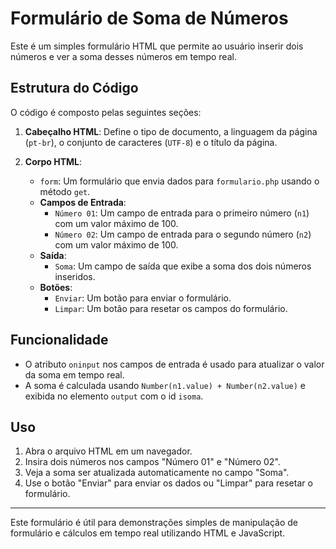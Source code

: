 # Formulário de Soma de Números

Este é um simples formulário HTML que permite ao usuário inserir dois números e ver a soma desses números em tempo real.

## Estrutura do Código

O código é composto pelas seguintes seções:

1. **Cabeçalho HTML**: Define o tipo de documento, a linguagem da página (`pt-br`), o conjunto de caracteres (`UTF-8`) e o título da página.

2. **Corpo HTML**:
   - `form`: Um formulário que envia dados para `formulario.php` usando o método `get`.
   - **Campos de Entrada**:
     - `Número 01`: Um campo de entrada para o primeiro número (`n1`) com um valor máximo de 100.
     - `Número 02`: Um campo de entrada para o segundo número (`n2`) com um valor máximo de 100.
   - **Saída**:
     - `Soma`: Um campo de saída que exibe a soma dos dois números inseridos.
   - **Botões**:
     - `Enviar`: Um botão para enviar o formulário.
     - `Limpar`: Um botão para resetar os campos do formulário.

## Funcionalidade

- O atributo `oninput` nos campos de entrada é usado para atualizar o valor da soma em tempo real.
- A soma é calculada usando `Number(n1.value) + Number(n2.value)` e exibida no elemento `output` com o id `isoma`.

## Uso

1. Abra o arquivo HTML em um navegador.
2. Insira dois números nos campos "Número 01" e "Número 02".
3. Veja a soma ser atualizada automaticamente no campo "Soma".
4. Use o botão "Enviar" para enviar os dados ou "Limpar" para resetar o formulário.

---

Este formulário é útil para demonstrações simples de manipulação de formulário e cálculos em tempo real utilizando HTML e JavaScript.
